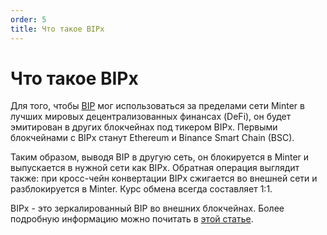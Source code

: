 ```yaml
---
order: 5
title: Что такое BIPx
---
```


# Что такое BIPx

Для того, чтобы [BIP](/ru/earn/bip) мог использоваться за пределами сети Minter в лучших мировых децентрализованных финансах (DeFi), он будет эмитирован в других блокчейнах под тикером BIPx. Первыми блокчейнами с BIPx станут Ethereum и Binance Smart Chain (BSC).

Таким образом, выводя BIP в другую сеть, он блокируется в Minter и выпускается в нужной сети как BIPx. Обратная операция выглядит также: при кросс-чейн конвертации BIPx сжигается во внешней сети и разблокируется в Minter. Курс обмена всегда составляет 1:1.

BIPx - это зеркалированный BIP во внешних блокчейнах. Более подробную информацию можно почитать в [этой статье](https://medium.com/@MinterTeam/%D0%BA%D0%B0%D0%BA-bipx-%D0%BF%D0%BE%D0%BC%D0%BE%D0%B6%D0%B5%D1%82-%D0%B7%D0%B0%D1%80%D0%B0%D0%B1%D0%BE%D1%82%D0%B0%D1%82%D1%8C-%D0%B2-defi-9e54b5e625fa).
